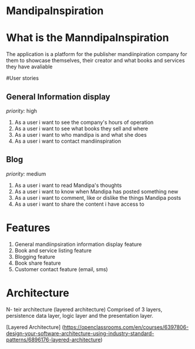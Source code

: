 # MandipaInspiration

# What is the ManndipaInspiration

The application is a platform for the publisher mandiinpiration company for them to showcase themselves, their creator and what books and services they have avaliable

#User stories

## General Information display
*priority:* high

1. As a user i want to see the company's hours of operation
2. As a user i want to see what books they sell and where
3. As a user i want to who mandipa is and what she does
4. As a user i want to contact mandiinspiration

## Blog
*priority:* medium

1. As a user i want to read Mandipa's thoughts
2. As a user i want to know when Mandipa has posted something new
3. As a user i want to comment, like or dislike the things Mandipa posts
4. As a user i want to share the content i have access to 


# Features

1. General mandiinpsiration information display feature
2. Book and service listing feature
3. Blogging feature
4. Book share feature
5. Customer contact feature (email, sms)


# Architecture 

N- teir architecture (layered architecture)
Comprised of 3 layers, persistence data layer, logic layer and the presentation layer.

[Layered Architecture] (https://openclassrooms.com/en/courses/6397806-design-your-software-architecture-using-industry-standard-patterns/6896176-layered-architecture)


